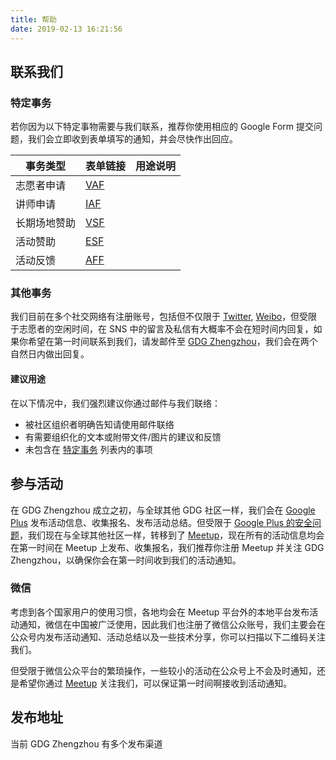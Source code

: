 ```yaml
---
title: 帮助
date: 2019-02-13 16:21:56
---
```

## 联系我们

### 特定事务
若你因为以下特定事物需要与我们联系，推荐你使用相应的 Google Form 提交问题，我们会立即收到表单填写的通知，并会尽快作出回应。

事务类型 | 表单链接 | 用途说明
------------ | ------------- | -------------
志愿者申请 | [VAF]() | 
讲师申请 | [IAF]() | 
长期场地赞助 | [VSF]() | 
活动赞助 | [ESF]() | 
活动反馈 | [AFF]() | 

### 其他事务
我们目前在多个社交网络有注册账号，包括但不仅限于 [Twitter](https://twitter.com/gdgzhengzhou), [Weibo](https://weibo.com/zzgdg)，但受限于志愿者的空闲时间，在 SNS 中的留言及私信有大概率不会在短时间内回复，如果你希望在第一时间联系到我们，请发邮件至 [GDG Zhengzhou](mailto:zhengzhougdg@gmail.com)，我们会在两个自然日内做出回复。

#### 建议用途
在以下情况中，我们强烈建议你通过邮件与我们联络：
- 被社区组织者明确告知请使用邮件联络
- 有需要组织化的文本或附带文件/图片的建议和反馈
- 未包含在 [特定事务](#特定事务) 列表内的事项

## 参与活动

在 GDG Zhengzhou 成立之初，与全球其他 GDG 社区一样，我们会在 [Google Plus](https://plus.google.com/+GDGZhengzhou) 发布活动信息、收集报名、发布活动总结。但受限于 [Google Plus 的安全问题](https://www.blog.google/technology/safety-security/expediting-changes-google-plus/)，我们现在与全球其他社区一样，转移到了 [Meetup](https://www.meetup.com/gdg-zhengzhou/)，现在所有的活动信息均会在第一时间在 Meetup 上发布、收集报名，我们推荐你注册 Meetup 并关注 GDG Zhengzhou，以确保你会在第一时间收到我们的活动通知。

### 微信
考虑到各个国家用户的使用习惯，各地均会在 Meetup 平台外的本地平台发布活动通知，微信在中国被广泛使用，因此我们也注册了微信公众账号，我们主要会在公众号内发布活动通知、活动总结以及一些技术分享，你可以扫描以下二维码关注我们。

<!-- ![](https://i.loli.net/2019/02/13/5c63e3652c89e.jpg) -->

但受限于微信公众平台的繁琐操作，一些较小的活动在公众号上不会及时通知，还是希望你通过 [Meetup](https://www.meetup.com/gdg-zhengzhou/) 关注我们，可以保证第一时间啊接收到活动通知。

## 发布地址
当前 GDG Zhengzhou 有多个发布渠道